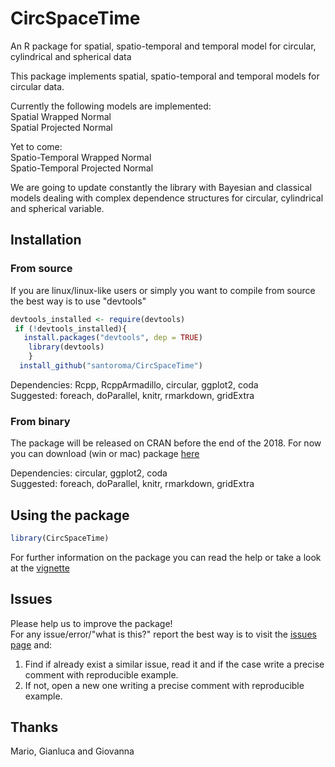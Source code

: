 # CircSpaceTime
An R package for spatial, spatio-temporal and temporal model for circular, cylindrical and spherical data

This package implements spatial, spatio-temporal and temporal models for circular data.  

Currently the following models are implemented:  
Spatial Wrapped Normal   
Spatial Projected Normal   

Yet to come:      
Spatio-Temporal Wrapped Normal   
Spatio-Temporal Projected Normal   

We are going to update constantly the library with Bayesian and classical models dealing with complex dependence structures for circular, cylindrical and spherical variable.

## Installation

### From source
If you are linux/linux-like users or simply you want to compile from source the best way is to use "devtools"

``` r
devtools_installed <- require(devtools)
 if (!devtools_installed){
   install.packages("devtools", dep = TRUE)
    library(devtools)
    }
  install_github("santoroma/CircSpaceTime")  
 ``` 
 
 Dependencies: Rcpp, RcppArmadillo, circular, ggplot2, coda   
 Suggested: foreach, doParallel, knitr, rmarkdown, gridExtra   
 
 ### From binary
 The package will be released on CRAN before the end of the 2018.
 For now you can download (win or mac) package [here](https://github.com/santoroma/CircSpaceTime/tree/master/binary)
 
 Dependencies: circular, ggplot2, coda   
 Suggested: foreach, doParallel, knitr, rmarkdown, gridExtra   
 
 ## Using the package
 
 ```r
 library(CircSpaceTime)
 ```
 
 For further information on the package you can read the help or take a look at the [vignette](https://santoroma.github.io/CircSpaceTime/)

## Issues

Please help us to improve the package!  
For any issue/error/"what is this?" report the best way is to visit the [issues page](https://github.com/santoroma/CircSpaceTime/issues) and:
 1. Find if already exist a similar issue, read it and if the case write a precise comment with reproducible example.
 2. If not, open a new one writing a precise comment with reproducible example.
 
 ## Thanks

 Mario, Gianluca and Giovanna
